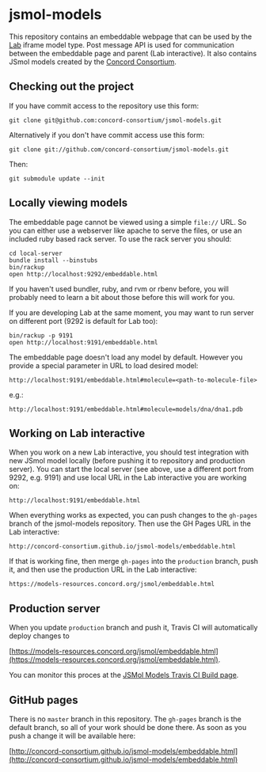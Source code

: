 jsmol-models
============

This repository contains an embeddable webpage that can be used by the [Lab](https://github.com/concord-consortium/lab) iframe model type. Post message API is used for communication between the embeddable page and parent (Lab interactive). It also contains JSmol models created by the [Concord Consortium](http://www.concord.org).

## Checking out the project

If you have commit access to the repository use this form:

    git clone git@github.com:concord-consortium/jsmol-models.git

Alternatively if you don't have commit access use this form:

    git clone git://github.com/concord-consortium/jsmol-models.git

Then:

    git submodule update --init

## Locally viewing models

The embeddable page cannot be viewed using a simple `file://` URL.
So you can either use a webserver like apache to serve the files, or use an included ruby based rack server.
To use the rack server you should:

    cd local-server
    bundle install --binstubs
    bin/rackup
    open http://localhost:9292/embeddable.html

If you haven't used bundler, ruby, and rvm or rbenv before, you will probably need to learn a bit about those before this will work for you.

If you are developing Lab at the same moment, you may want to run server on different port (9292 is default for Lab too):

    bin/rackup -p 9191
    open http://localhost:9191/embeddable.html
    
The embeddable page doesn't load any model by default. However you provide a special parameter in URL to load desired model:

    http://localhost:9191/embeddable.html#molecule=<path-to-molecule-file>
    
e.g.:

    http://localhost:9191/embeddable.html#molecule=models/dna/dna1.pdb

## Working on Lab interactive

When you work on a new Lab interactive, you should test integration with new JSmol model locally (before pushing it to repository and production server). You can start the local server (see above, use a different port from 9292, e.g. 9191) and use local URL in the Lab interactive you are working on:

    http://localhost:9191/embeddable.html

When everything works as expected, you can push changes to the ``gh-pages`` branch of the jsmol-models repository.
Then use the GH Pages URL in the Lab interactive:

    http://concord-consortium.github.io/jsmol-models/embeddable.html

If that is working fine, then merge ``gh-pages`` into the ```production``` branch, push it,
and then use the production URL in the Lab interactive:

    https://models-resources.concord.org/jsmol/embeddable.html

## Production server

When you update ```production``` branch and push it, Travis CI will automatically deploy changes to

[https://models-resources.concord.org/jsmol/embeddable.html](https://models-resources.concord.org/jsmol/embeddable.html).

You can monitor this proces at the [JSMol Models Travis CI Build page](https://travis-ci.org/concord-consortium/jsmol-models/builds).

## GitHub pages

There is no ``master`` branch in this repository. The ``gh-pages`` branch is the default branch, so all of your work should be done there.
As soon as you push a change it will be available here:

[http://concord-consortium.github.io/jsmol-models/embeddable.html](http://concord-consortium.github.io/jsmol-models/embeddable.html)